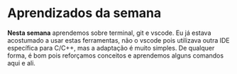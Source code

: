 # Aprendizados da semana

**Nesta semana** aprendemos sobre terminal, git e vscode. Eu já estava acostumado a usar estas ferramentas, não o vscode pois utilizava outra IDE específica para C/C++, mas a adaptação é muito simples. De qualquer forma, é bom pois reforçamos conceitos e aprendemos alguns comandos aqui e ali.